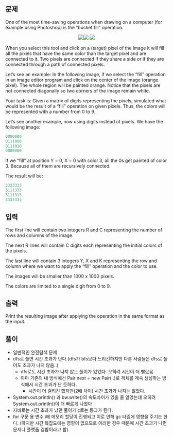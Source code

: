 ## 문제
One of the most time-saving operations when drawing on a computer (for example using Photoshop) is the “bucket fill”  operation. 
<p align="center"><img src = "https://onlinejudgeimages.s3-ap-northeast-1.amazonaws.com/problem/15240/1.gif"><img src = "https://onlinejudgeimages.s3-ap-northeast-1.amazonaws.com/problem/15240/2.png"> <img src = "https://onlinejudgeimages.s3-ap-northeast-1.amazonaws.com/problem/15240/3.png"></p>


When you select this tool and click on a (target) pixel of the image it will fill all the pixels that have the same color than the target pixel and are connected to it. Two pixels are connected if they share a side or if they are connected through a path of connected pixels.

Let’s see an example: In the following image, if we select the “fill” operation in an image editor program and click on the center of the image (orange pixel). The whole region will be painted orange. Notice that the pixels are not connected diagonally so two corners of the image remain white.

 

Your task is: Given a matrix of digits representing the pixels, simulated what would be the result of a “fill” operation on given pixels. Thus, the colors will be represented with a number from 0 to 9.

Let’s see another example, now using digits instead of pixels. We have the following image:
```java 
0000000
0111000
0111010
0000000
```
If we “fill” at position Y = 0, X = 0 with color 3, all the 0s get painted of color 3. Because all of them are recursively connected.

The result will be:

```java
3333333
3111333
3111313
3333333
```

## 입력
The first line will contain two integers R and C representing the number of rows and columns of the image.

The next R lines will contain C digits each representing the initial colors of the pixels.

The last line will contain 3 integers Y, X and K representing the row and column where we want to apply the “fill” operation and the color to use.

The images will be smaller than 1000 x 1000 pixels.

The colors are limited to a single digit from 0 to 9.

## 출력
Print the resulting image after applying the operation in the same format as the input.

## 풀이 
 - 일반적인 완전탐색 문제
 - dfs로 풀면 시간 초과가 난다.(dfs가 bfs보다 느리긴하지만 다른 사람들은 dfs로 풀어도 초과가 나지 않음..)
   - dfs로도 시간 초과가 나지 않는 풀이가 있었다. 오히려 시간이 더 빨랐음
   - 아마 기존의 내 방식에선 Pair next = new Pair(..)로 객체를 계속 생성하는 방식에서 시간 초과가 난 듯하다.
     - 시간이 더 걸리긴 했지만(2배 차이) 시간 초과가 나지는 않았다.
 - System.out.println() 과 bw.write()의 속도차이가 있을 줄 알았는데 오히려 System.out.println()이 더 빠르게 나왔다
 - 자바로는 시간 초과가 났던 풀이가 c로는 통과가 된다.
 - for 구문 용 변수 i에 메모리 할당이 진행되고 이로 인해 gc 타임에 영향을 주기는 한다. (하지만 시간 복잡도에는 영향이 없으므로 이러한 경우 때문에 시간 초과가 나면 문제나 플랫폼 결함이라고 함)

